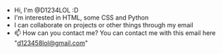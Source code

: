 - Hi, I'm @D1234LOL :D
- I'm interested in HTML, some CSS and Python
- I can collaborate on projects or other things through my email
- 📫 How can you contact me? You can contact me with this email here "d123458lol@gmail.com"

<!---
D1234LOL/D1234LOL is a ✨ special ✨ repository because its `README.md` (this file) appears on your GitHub profile.
You can click the Preview link to take a look at your changes.
--->
